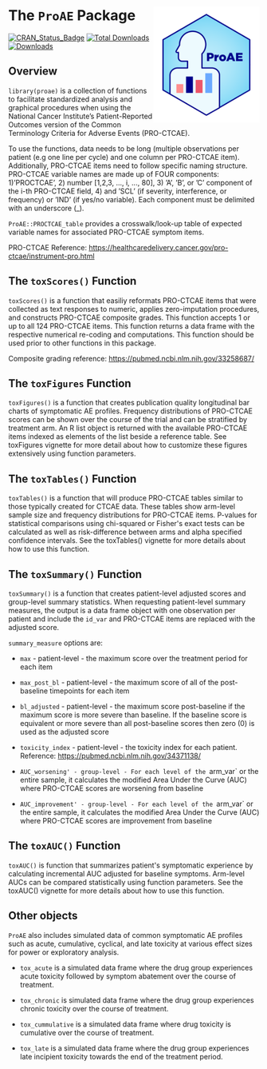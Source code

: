# The `ProAE` Package <a href="https://duecklab.github.io/proae/"><img src="man/images/logo.png" alt="ProAE logo" style="float:right;height:232.25px" align="right" height="232.25"></a>

<!-- badges: start -->
[![CRAN_Status_Badge](http://www.r-pkg.org/badges/version/ProAE)](https://CRAN.R-project.org/package=ProAE)
[![Total Downloads](http://cranlogs.r-pkg.org/badges/grand-total/ProAE)](https://CRAN.R-project.org/package=ProAE)
[![Downloads](http://cranlogs.r-pkg.org/badges/ProAE)](https://CRAN.R-project.org/package=ProAE)
<!-- badges: end -->

## Overview

`library(proae)` is a collection of functions to facilitate standardized analysis and graphical procedures when using the National Cancer Institute’s Patient-Reported Outcomes version of the Common Terminology Criteria for Adverse Events (PRO-CTCAE).

To use the functions, data needs to be long (multiple observations per patient (e.g one line per cycle) and one column per PRO-CTCAE item). Additionally, PRO-CTCAE items need to follow specific naming structure. PRO-CTCAE variable names are made up of FOUR components: 1)’PROCTCAE’, 2) number [1,2,3, ..., i, ..., 80], 3) ’A’, ’B’, or ’C’ component of the i-th PRO-CTCAE field, 4) and ’SCL’ (if severity, interference, or frequency) or ’IND’ (if yes/no variable). Each component must be delimited with an underscore (_).

`ProAE::PROCTCAE_table` provides a crosswalk/look-up table of expected variable names for associated PRO-CTCAE symptom items. 

PRO-CTCAE Reference: https://healthcaredelivery.cancer.gov/pro-ctcae/instrument-pro.html

## The `toxScores()` Function

`toxScores()` is a function that easiliy reformats PRO-CTCAE items that were collected as text responses to numeric, applies zero-imputation procedures, and constructs PRO-CTCAE composite grades. This function accepts 1 or up to all 124 PRO-CTCAE items. This function returns a data frame with the respective numerical re-coding and computations. This function should be used prior to other functions in this package.

Composite grading reference: https://pubmed.ncbi.nlm.nih.gov/33258687/

## The `toxFigures` Function

`toxFigures()` is a function that creates publication quality longitudinal bar charts of symptomatic AE profiles. Frequency distributions of PRO-CTCAE scores can be shown over the course of the trial and can be stratified by treatment arm. An R list object is returned with the available PRO-CTCAE items indexed as elements of the list beside a reference table. See toxFigures vignette for more detail about how to customize these figures extensively using function parameters. 

## The `toxTables()` Function

`toxTables()` is a function that will produce PRO-CTCAE tables similar to those typically created for CTCAE data. These tables show arm-level sample size and frequency distributions for PRO-CTCAE items. P-values for statistical comparisons using chi-squared or Fisher's exact tests can be calculated as well as risk-difference between arms and alpha specified confidence intervals. See the toxTables() vignette for more details about how to use this function. 

## The `toxSummary()` Function

`toxSummary()` is a function that creates patient-level adjusted scores and group-level summary statistics. When requesting patient-level summary measures, the output is a data frame object with one observation per patient and include the `id_var` and PRO-CTCAE items are replaced with the adjusted score.

`summary_measure` options are:

*  `max` - patient-level - the maximum score over the treatment period for each item

*  `max_post_bl` - patient-level - the maximum score of all of the post-baseline timepoints for each item

*  `bl_adjusted` - patient-level - the maximum score post-baseline if the maximum score is more severe than baseline. If the baseline score is equivalent or more severe than all post-baseline scores then zero (0) is used as the adjusted score

* `toxicity_index` - patient-level - the toxicity index for each patient. Reference: https://pubmed.ncbi.nlm.nih.gov/34371138/

* `AUC_worsening' - group-level - For each level of the `arm_var` or the entire sample, it calculates the modified Area Under the Curve (AUC) where PRO-CTCAE scores are worsening from baseline

* `AUC_improvement' - group-level - For each level of the `arm_var` or the entire sample, it calculates the modified Area Under the Curve (AUC) where PRO-CTCAE scores are improvement from baseline

## The `toxAUC()` Function

`toxAUC()` is function that summarizes patient's symptomatic experience by calculating incremental AUC adjusted for baseline symptoms. Arm-level AUCs can be compared statistically using function parameters. See the toxAUC() vignette for more details about how to use this function.


## Other objects

`ProAE` also includes simulated data of common symptomatic AE profiles such as acute, cumulative, cyclical, and late toxicity at various effect sizes for power or exploratory analysis.

* `tox_acute` is a simulated data frame where the drug group experiences acute toxicity followed by symptom abatement over the course of treatment.

* `tox_chronic` is simulated data frame where the drug group experiences chronic toxicity over the course of treatment.

* `tox_cummulative` is a simulated data frame where drug toxicity is cumulative over the course of treatment.

* `tox_late` is a simulated data frame where the drug group experiences late incipient toxicity towards the end of the treatment period.

